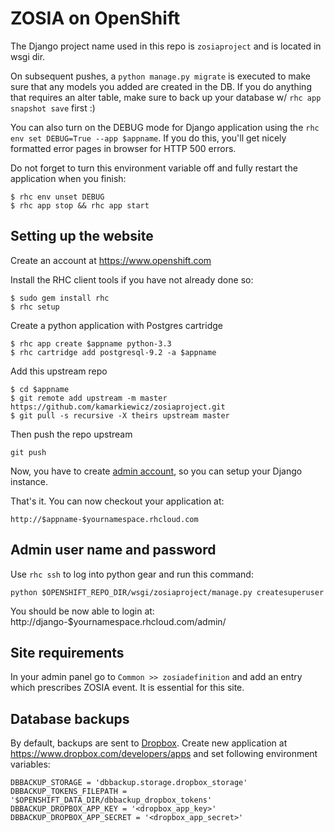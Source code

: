 ZOSIA on OpenShift
===================

The Django project name used in this repo
is `zosiaproject` and is located in wsgi dir.

On subsequent pushes, a `python manage.py migrate` is executed to make
sure that any models you added are created in the DB.  If you do
anything that requires an alter table, make sure to back up your
database w/ `rhc app snapshot save` first :)

You can also turn on the DEBUG mode for Django application using the
`rhc env set DEBUG=True --app $appname`. If you do this, you'll get
nicely formatted error pages in browser for HTTP 500 errors.

Do not forget to turn this environment variable off and fully restart
the application when you finish:

    $ rhc env unset DEBUG
    $ rhc app stop && rhc app start

Setting up the website
----------------------

Create an account at https://www.openshift.com

Install the RHC client tools if you have not already done so:
    
    $ sudo gem install rhc
    $ rhc setup

Create a python application with Postgres cartridge

    $ rhc app create $appname python-3.3
    $ rhc cartridge add postgresql-9.2 -a $appname

Add this upstream repo

    $ cd $appname
    $ git remote add upstream -m master https://github.com/kamarkiewicz/zosiaproject.git
    $ git pull -s recursive -X theirs upstream master

Then push the repo upstream

    git push

Now, you have to create [admin account](#admin-user-name-and-password), so you 
can setup your Django instance.
	
That's it. You can now checkout your application at:

    http://$appname-$yournamespace.rhcloud.com

Admin user name and password
----------------------------
Use `rhc ssh` to log into python gear and run this command:

	python $OPENSHIFT_REPO_DIR/wsgi/zosiaproject/manage.py createsuperuser

You should be now able to login at:
    http://django-$yournamespace.rhcloud.com/admin/

Site requirements
-----------------
In your admin panel go to `Common >> zosiadefinition` and add an entry which prescribes
ZOSIA event. It is essential for this site.

Database backups
----------------

By default, backups are sent to [Dropbox](http://www.dropbox.com).
Create new application at https://www.dropbox.com/developers/apps and set following environment variables:
```
DBBACKUP_STORAGE = 'dbbackup.storage.dropbox_storage'
DBBACKUP_TOKENS_FILEPATH = '$OPENSHIFT_DATA_DIR/dbbackup_dropbox_tokens'
DBBACKUP_DROPBOX_APP_KEY = '<dropbox_app_key>'
DBBACKUP_DROPBOX_APP_SECRET = '<dropbox_app_secret>'
